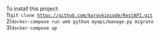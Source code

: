To install this project:<br>
1)<code>git clone https://github.com/korovkincode/RestAPI.git</code><br>
2)<code>docker-compose run web python myapi/manage.py migrate</code><br>
3)<code>docker-compose up</code><br>